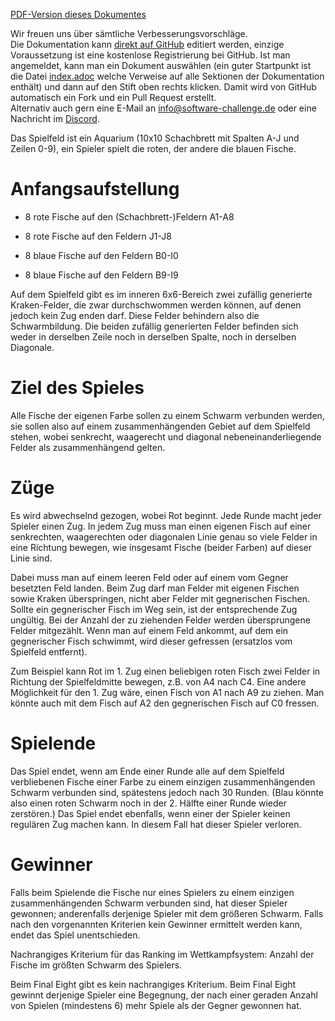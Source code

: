 [PDF-Version dieses Dokumentes](regeln.pdf)

Wir freuen uns über sämtliche Verbesserungsvorschläge.  
Die Dokumentation kann [direkt auf
GitHub](https://github.com/software-challenge/docs) editiert werden,
einzige Voraussetzung ist eine kostenlose Registrierung bei GitHub. Ist
man angemeldet, kann man ein Dokument auswählen (ein guter Startpunkt
ist die Datei
[index.adoc](https://github.com/software-challenge/docs/blob/main/index.adoc)
welche Verweise auf alle Sektionen der Dokumentation enthält) und dann
auf den Stift oben rechts klicken. Damit wird von GitHub automatisch ein
Fork und ein Pull Request erstellt.  
Alternativ auch gern eine E-Mail an <info@software-challenge.de> oder
eine Nachricht im [Discord](https://discord.gg/jhyF7EU).

Das Spielfeld ist ein Aquarium (10x10 Schachbrett mit Spalten A-J und
Zeilen 0-9), ein Spieler spielt die roten, der andere die blauen Fische.

# Anfangsaufstellung

-   8 rote Fische auf den (Schachbrett-)Feldern A1-A8

-   8 rote Fische auf den Feldern J1-J8

-   8 blaue Fische auf den Feldern B0-I0

-   8 blaue Fische auf den Feldern B9-I9

Auf dem Spielfeld gibt es im inneren 6x6-Bereich zwei zufällig
generierte Kraken-Felder, die zwar durchschwommen werden können, auf
denen jedoch kein Zug enden darf. Diese Felder behindern also die
Schwarmbildung. Die beiden zufällig generierten Felder befinden sich
weder in derselben Zeile noch in derselben Spalte, noch in derselben
Diagonale.

# Ziel des Spieles

Alle Fische der eigenen Farbe sollen zu einem Schwarm verbunden werden,
sie sollen also auf einem zusammenhängenden Gebiet auf dem Spielfeld
stehen, wobei senkrecht, waagerecht und diagonal nebeneinanderliegende
Felder als zusammenhängend gelten.

# Züge

Es wird abwechselnd gezogen, wobei Rot beginnt. Jede Runde macht jeder
Spieler einen Zug. In jedem Zug muss man einen eigenen Fisch auf einer
senkrechten, waagerechten oder diagonalen Linie genau so viele Felder in
eine Richtung bewegen, wie insgesamt Fische (beider Farben) auf dieser
Linie sind.

Dabei muss man auf einem leeren Feld oder auf einem vom Gegner besetzten
Feld landen. Beim Zug darf man Felder mit eigenen Fischen sowie Kraken
überspringen, nicht aber Felder mit gegnerischen Fischen. Sollte ein
gegnerischer Fisch im Weg sein, ist der entsprechende Zug ungültig. Bei
der Anzahl der zu ziehenden Felder werden übersprungene Felder
mitgezählt. Wenn man auf einem Feld ankommt, auf dem ein gegnerischer
Fisch schwimmt, wird dieser gefressen (ersatzlos vom Spielfeld
entfernt).

Zum Beispiel kann Rot im 1. Zug einen beliebigen roten Fisch zwei Felder
in Richtung der Spielfeldmitte bewegen, z.B. von A4 nach C4. Eine andere
Möglichkeit für den 1. Zug wäre, einen Fisch von A1 nach A9 zu ziehen.
Man könnte auch mit dem Fisch auf A2 den gegnerischen Fisch auf C0
fressen.

# Spielende

Das Spiel endet, wenn am Ende einer Runde alle auf dem Spielfeld
verbliebenen Fische einer Farbe zu einem einzigen zusammenhängenden
Schwarm verbunden sind, spätestens jedoch nach 30 Runden. (Blau könnte
also einen roten Schwarm noch in der 2. Hälfte einer Runde wieder
zerstören.) Das Spiel endet ebenfalls, wenn einer der Spieler keinen
regulären Zug machen kann. In diesem Fall hat dieser Spieler verloren.

# Gewinner

Falls beim Spielende die Fische nur eines Spielers zu einem einzigen
zusammenhängenden Schwarm verbunden sind, hat dieser Spieler gewonnen;
anderenfalls derjenige Spieler mit dem größeren Schwarm. Falls nach den
vorgenannten Kriterien kein Gewinner ermittelt werden kann, endet das
Spiel unentschieden.

Nachrangiges Kriterium für das Ranking im Wettkampfsystem: Anzahl der
Fische im größten Schwarm des Spielers.

Beim Final Eight gibt es kein nachrangiges Kriterium. Beim Final Eight
gewinnt derjenige Spieler eine Begegnung, der nach einer geraden Anzahl
von Spielen (mindestens 6) mehr Spiele als der Gegner gewonnen hat.
